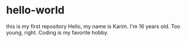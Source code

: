 # hello-world
this is my first repository
Hello, my name is Karim. I'm 16 years old. Too young, right. Coding is my favorite hobby.
